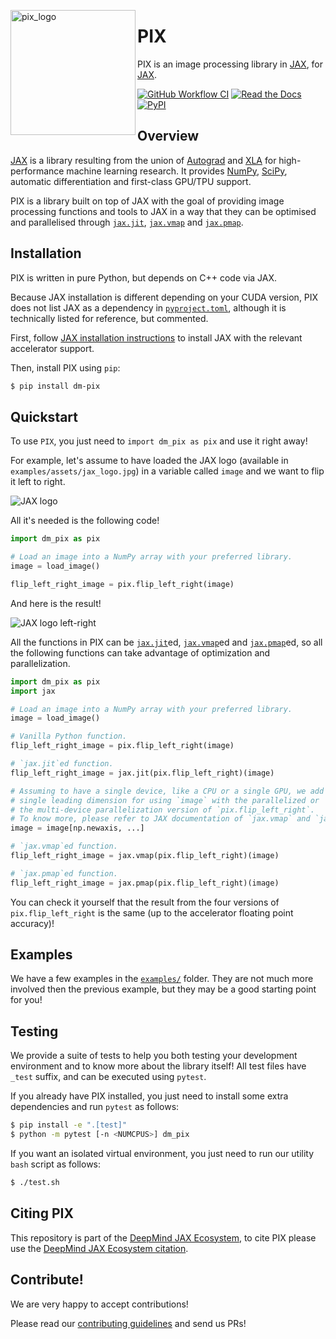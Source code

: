 <img align="left" width="200" height="200" src="https://raw.githubusercontent.com/google-deepmind/dm_pix/master/dm_pix/images/pix_logo.png" alt="pix_logo"></img>

# PIX

PIX is an image processing library in [JAX], for [JAX].

[![GitHub Workflow CI](https://img.shields.io/github/actions/workflow/status/deepmind/dm_pix/ci.yml?label=pytest&logo=python&logoColor=white&style=flat-square)](https://github.com/deepmind/dm_pix/actions/workflows/ci.yml)
[![Read the Docs](https://img.shields.io/readthedocs/dm_pix?label=ReadTheDocs&logo=readthedocs&logoColor=white&style=flat-square)](https://dm-pix.readthedocs.io/en/latest/?badge=latest)
[![PyPI](https://img.shields.io/pypi/v/dm_pix?logo=pypi&logoColor=white&style=flat-square)](https://pypi.org/project/dm-pix/)

## Overview

[JAX] is a library resulting from the union of [Autograd] and [XLA] for
high-performance machine learning research. It provides [NumPy], [SciPy],
automatic differentiation and first-class GPU/TPU support.

PIX is a library built on top of JAX with the goal of providing image processing
functions and tools to JAX in a way that they can be optimised and parallelised
through [`jax.jit`][jit], [`jax.vmap`][vmap] and [`jax.pmap`][pmap].

## Installation

PIX is written in pure Python, but depends on C++ code via JAX.

Because JAX installation is different depending on your CUDA version, PIX does
not list JAX as a dependency in [`pyproject.toml`], although it is technically
listed for reference, but commented.

First, follow [JAX installation instructions] to install JAX with the relevant
accelerator support.

Then, install PIX using `pip`:

```bash
$ pip install dm-pix
```

## Quickstart

To use `PIX`, you just need to `import dm_pix as pix` and use it right away!

For example, let's assume to have loaded the JAX logo (available in
`examples/assets/jax_logo.jpg`) in a variable called `image` and we want to flip
it left to right.

![JAX logo]

All it's needed is the following code!

```python
import dm_pix as pix

# Load an image into a NumPy array with your preferred library.
image = load_image()

flip_left_right_image = pix.flip_left_right(image)
```

And here is the result!

![JAX logo left-right]

All the functions in PIX can be [`jax.jit`][jit]ed, [`jax.vmap`][vmap]ed and
[`jax.pmap`][pmap]ed, so all the following functions can take advantage of
optimization and parallelization.

```python
import dm_pix as pix
import jax

# Load an image into a NumPy array with your preferred library.
image = load_image()

# Vanilla Python function.
flip_left_right_image = pix.flip_left_right(image)

# `jax.jit`ed function.
flip_left_right_image = jax.jit(pix.flip_left_right)(image)

# Assuming to have a single device, like a CPU or a single GPU, we add a
# single leading dimension for using `image` with the parallelized or
# the multi-device parallelization version of `pix.flip_left_right`.
# To know more, please refer to JAX documentation of `jax.vmap` and `jax.pmap`.
image = image[np.newaxis, ...]

# `jax.vmap`ed function.
flip_left_right_image = jax.vmap(pix.flip_left_right)(image)

# `jax.pmap`ed function.
flip_left_right_image = jax.pmap(pix.flip_left_right)(image)
```

You can check it yourself that the result from the four versions of
`pix.flip_left_right` is the same (up to the accelerator floating point
accuracy)!

## Examples

We have a few examples in the [`examples/`] folder. They are not much
more involved then the previous example, but they may be a good starting point
for you!

## Testing

We provide a suite of tests to help you both testing your development
environment and to know more about the library itself! All test files have
`_test` suffix, and can be executed using `pytest`.

If you already have PIX installed, you just need to install some extra
dependencies and run `pytest` as follows:

```bash
$ pip install -e ".[test]"
$ python -m pytest [-n <NUMCPUS>] dm_pix
```

If you want an isolated virtual environment, you just need to run our utility
`bash` script as follows:

```bash
$ ./test.sh
```

## Citing PIX

This repository is part of the [DeepMind JAX Ecosystem], to cite PIX please use
the [DeepMind JAX Ecosystem citation].

## Contribute!

We are very happy to accept contributions!

Please read our [contributing guidelines](./CONTRIBUTING.md) and send us PRs!

[Autograd]: https://github.com/hips/autograd "Autograd on GitHub"
[DeepMind JAX Ecosystem]: https://deepmind.com/blog/article/using-jax-to-accelerate-our-research "DeepMind JAX Ecosystem"
[DeepMind JAX Ecosystem citation]: https://github.com/deepmind/jax/blob/main/deepmind2020jax.txt "Citation"
[JAX]: https://github.com/google/jax "JAX on GitHub"
[JAX installation instructions]: https://github.com/google/jax#installation "JAX installation"
[jit]: https://jax.readthedocs.io/en/latest/jax.html#jax.jit "jax.jit documentation"
[NumPy]: https://numpy.org/ "NumPy"
[pmap]: https://jax.readthedocs.io/en/latest/jax.html#jax.pmap "jax.pmap documentation"
[SciPy]: https://www.scipy.org/ "SciPy"
[XLA]: https://www.tensorflow.org/xla "XLA"
[vmap]: https://jax.readthedocs.io/en/latest/jax.html#jax.vmap "jax.vmap documentation"

[`examples/`]: ./examples/
[JAX logo]: ./examples/assets/jax_logo.jpg
[JAX logo left-right]: ./examples/assets/flip_left_right_jax_logo.jpg
[`pyproject.toml`]: ./pyproject.toml
